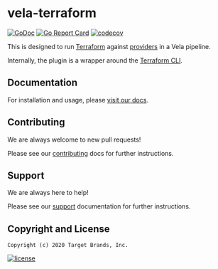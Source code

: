 # vela-terraform

[![GoDoc](https://godoc.org/github.com/go-vela/vela-terraform?status.svg)](https://godoc.org/github.com/go-vela/vela-terraform)
[![Go Report Card](https://goreportcard.com/badge/go-vela/vela-terraform)](https://goreportcard.com/report/go-vela/vela-terraform)
[![codecov](https://codecov.io/gh/go-vela/vela-terraform/branch/master/graph/badge.svg)](https://codecov.io/gh/go-vela/vela-terraform)

This is designed to run [Terraform](https://www.terraform.io/) against [providers](https://www.terraform.io/docs/providers/index.html) in a Vela pipeline.

Internally, the plugin is a wrapper around the [Terraform CLI](https://github.com/jfrog/jfrog-client-go).

## Documentation

For installation and usage, please [visit our docs](https://go-vela.github.io/docs).

## Contributing

We are always welcome to new pull requests!

Please see our [contributing](CONTRIBUTING.md) docs for further instructions.

## Support

We are always here to help!

Please see our [support](SUPPORT.md) documentation for further instructions.

## Copyright and License

```
Copyright (c) 2020 Target Brands, Inc.
```

[![license](https://img.shields.io/crates/l/gl.svg)](LICENSE)
